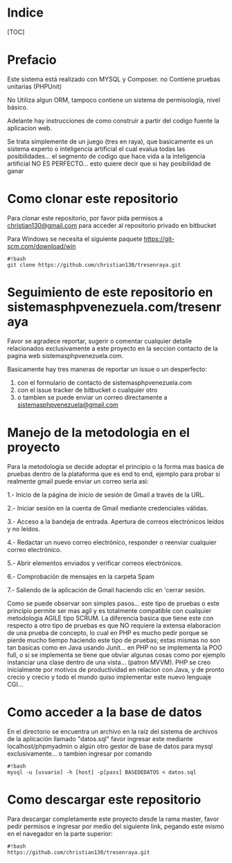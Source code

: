 # Indice

[TOC]

# Prefacio
Este sistema está realizado con MYSQL y Composer. no Contiene pruebas unitarias (PHPUnit) 

No Utiliza algun ORM, tampoco contiene un sistema de permisología, nivel básico. 

Adelante hay instrucciones de como construir a partir del codigo fuente la aplicacion web.

Se trata simplemente de un juego (tres en raya), que basicamente es un sistema experto o inteligencia artificial el cual evalua todas las posibilidades... el segmento de codigo que hace vida a la inteligencia artificial NO ES PERFECTO... esto quiere decir que si hay posibilidad de ganar

# Como clonar este repositorio

Para clonar este repositorio, por favor pida permisos a christian130@gmail.com para acceder al repositorio privado en bitbucket

Para Windows se necesita el siguiente paquete https://git-scm.com/download/win


```
#!bash
git clone https://github.com/christian130/tresenraya.git

```


# Seguimiento de este repositorio en sistemasphpvenezuela.com/tresenraya

Favor se agradece reportar, sugerir o comentar cualquier detalle relacionados exclusivamente a este proyecto en la seccion contacto de la pagina web sistemasphpvenezuela.com.

Basicamente hay tres maneras de reportar un issue o un desperfecto:

1. con el formulario de contacto de sistemasphpvenezuela.com
1. con el issue tracker de bitbucket o cualquier otro
1. o tambien se puede enviar un correo directamente a sistemasphpvenezuela@gmail.com

# Manejo de la metodologia en el proyecto

Para la metodologia se decide adoptar el principio o la forma mas basica de pruebas dentro de la plataforma que es end to end, ejemplo para probar si realmente gmail puede enviar un correo seria asi:



1.- Inicio de la página de inicio de sesión de Gmail a través de la URL.

2.- Iniciar sesión en la cuenta de Gmail mediante credenciales válidas.

3.- Acceso a la bandeja de entrada. Apertura de correos electrónicos leídos y no leídos.

4.- Redactar un nuevo correo electrónico, responder o reenviar cualquier correo electrónico.

5.- Abrir elementos enviados y verificar correos electrónicos.

6.- Comprobación de mensajes en la carpeta Spam

7.- Saliendo de la aplicación de Gmail haciendo clic en 'cerrar sesión.

Como se puede observar son simples pasos... este tipo de pruebas o este principio permite ser mas agil y es totalmente compatible con cualquier metodologia AGILE tipo SCRUM.
La diferencia basica que tiene este con respecto a otro tipo de pruebas es que NO requiere la extensa elaboracion de una prueba de concepto, lo cual en PHP es mucho pedir porque se pierde mucho tiempo haciendo este tipo de pruebas; estas mismas no son tan basicas como en Java usando Junit... en PHP no se implementa la POO full, o si se implementa se tiene que obviar algunas cosas como por ejemplo instanciar una clase dentro de una vista... (patron MVVM). PHP se creo inicialmente por motivos de productividad en relacion con Java, y de pronto crecio y crecio y todo el mundo quiso implementar este nuevo lenguaje CGI... 

# Como acceder a la base de datos


En el directorio se encuentra un archivo en la raíz del sistema de archivos de la aplicación llamado "datos.sql" favor ingresar este mediante localhost/phpmyadmin o algún otro gestor de base de datos para mysql exclusivamente...
o tambien ingresar por comando
```
#!bash
mysql -u [usuario] -h [host] -p[pass] BASEDEDATOS < datos.sql

```

# Como descargar este repositorio 

Para descargar completamente este proyecto desde la rama master, favor pedir permisos e ingresar por medio del siguiente link, pegando este mismo en el navegador en la parte superior:



```
#!bash
https://github.com/christian130/tresenraya.git

```
